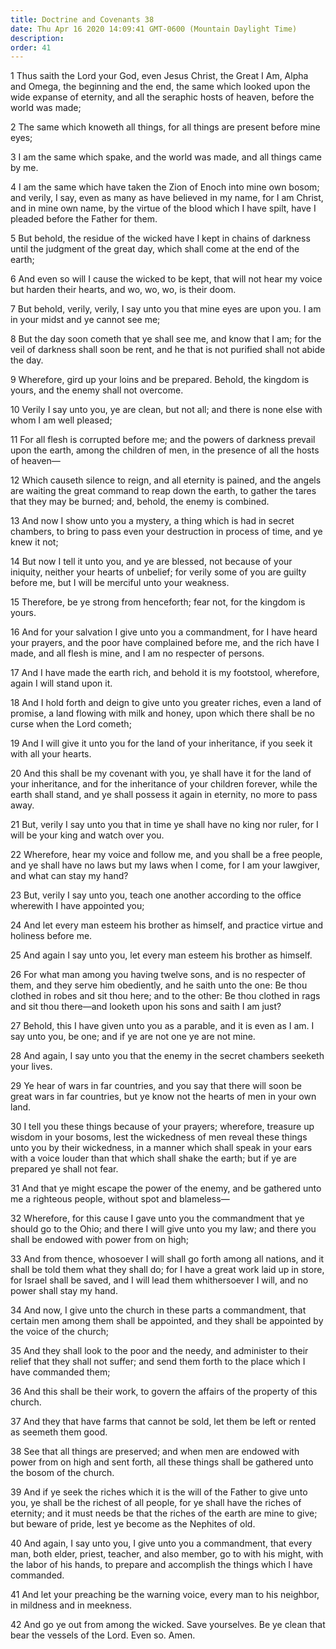 ```yaml
---
title: Doctrine and Covenants 38
date: Thu Apr 16 2020 14:09:41 GMT-0600 (Mountain Daylight Time)
description: 
order: 41
---
```


<p>
  1 Thus saith the Lord your God, even Jesus Christ, the Great I Am, Alpha and
  Omega, the beginning and the end, the same which looked upon the wide expanse
  of eternity, and all the seraphic hosts of heaven, before the world was made;
</p>
<p>
  2 The same which knoweth all things, for all things are present before mine
  eyes;
</p>
<p>
  3 I am the same which spake, and the world was made, and all things came by
  me.
</p>
<p>
  4 I am the same which have taken the Zion of Enoch into mine own bosom; and
  verily, I say, even as many as have believed in my name, for I am Christ, and
  in mine own name, by the virtue of the blood which I have spilt, have I
  pleaded before the Father for them.
</p>
<p>
  5 But behold, the residue of the wicked have I kept in chains of darkness
  until the judgment of the great day, which shall come at the end of the earth;
</p>
<p>
  6 And even so will I cause the wicked to be kept, that will not hear my voice
  but harden their hearts, and wo, wo, wo, is their doom.
</p>
<p>
  7 But behold, verily, verily, I say unto you that mine eyes are upon you. I am
  in your midst and ye cannot see me;
</p>
<p>
  8 But the day soon cometh that ye shall see me, and know that I am; for the
  veil of darkness shall soon be rent, and he that is not purified shall not
  abide the day.
</p>
<p>
  9 Wherefore, gird up your loins and be prepared. Behold, the kingdom is yours,
  and the enemy shall not overcome.
</p>
<p>
  10 Verily I say unto you, ye are clean, but not all; and there is none else
  with whom I am well pleased;
</p>
<span></span>
<p>
  11 For all flesh is corrupted before me; and the powers of darkness prevail
  upon the earth, among the children of men, in the presence of all the hosts of
  heaven&#x2014;
</p>
<p>
  12 Which causeth silence to reign, and all eternity is pained, and the angels
  are waiting the great command to reap down the earth, to gather the tares that
  they may be burned; and, behold, the enemy is combined.
</p>
<p>
  13 And now I show unto you a mystery, a thing which is had in secret chambers,
  to bring to pass even your destruction in process of time, and ye knew it not;
</p>
<p>
  14 But now I tell it unto you, and ye are blessed, not because of your
  iniquity, neither your hearts of unbelief; for verily some of you are guilty
  before me, but I will be merciful unto your weakness.
</p>
<p>
  15 Therefore, be ye strong from henceforth; fear not, for the kingdom is
  yours.
</p>
<p>
  16 And for your salvation I give unto you a commandment, for I have heard your
  prayers, and the poor have complained before me, and the rich have I made, and
  all flesh is mine, and I am no respecter of persons.
</p>
<p>
  17 And I have made the earth rich, and behold it is my footstool, wherefore,
  again I will stand upon it.
</p>
<p>
  18 And I hold forth and deign to give unto you greater riches, even a land of
  promise, a land flowing with milk and honey, upon which there shall be no
  curse when the Lord cometh;
</p>
<p>
  19 And I will give it unto you for the land of your inheritance, if you seek
  it with all your hearts.
</p>
<p>
  20 And this shall be my covenant with you, ye shall have it for the land of
  your inheritance, and for the inheritance of your children forever, while the
  earth shall stand, and ye shall possess it again in eternity, no more to pass
  away.
</p>
<p>
  21 But, verily I say unto you that in time ye shall have no king nor ruler,
  for I will be your king and watch over you.
</p>
<p>
  22 Wherefore, hear my voice and follow me, and you shall be a free people, and
  ye shall have no laws but my laws when I come, for I am your lawgiver, and
  what can stay my hand?
</p>
<p>
  23 But, verily I say unto you, teach one another according to the office
  wherewith I have appointed you;
</p>
<p>
  24 And let every man esteem his brother as himself, and practice virtue and
  holiness before me.
</p>
<span></span>
<p>25 And again I say unto you, let every man esteem his brother as himself.</p>
<p>
  26 For what man among you having twelve sons, and is no respecter of them, and
  they serve him obediently, and he saith unto the one: Be thou clothed in robes
  and sit thou here; and to the other: Be thou clothed in rags and sit thou
  there&#x2014;and looketh upon his sons and saith I am just?
</p>
<p>
  27 Behold, this I have given unto you as a parable, and it is even as I am. I
  say unto you, be one; and if ye are not one ye are not mine.
</p>
<p>
  28 And again, I say unto you that the enemy in the secret chambers seeketh
  your lives.
</p>
<p>
  29 Ye hear of wars in far countries, and you say that there will soon be great
  wars in far countries, but ye know not the hearts of men in your own land.
</p>
<p>
  30 I tell you these things because of your prayers; wherefore, treasure up
  wisdom in your bosoms, lest the wickedness of men reveal these things unto you
  by their wickedness, in a manner which shall speak in your ears with a voice
  louder than that which shall shake the earth; but if ye are prepared ye shall
  not fear.
</p>
<p>
  31 And that ye might escape the power of the enemy, and be gathered unto me a
  righteous people, without spot and blameless&#x2014;
</p>
<p>
  32 Wherefore, for this cause I gave unto you the commandment that ye should go
  to the Ohio; and there I will give unto you my law; and there you shall be
  endowed with power from on high;
</p>
<p>
  33 And from thence, whosoever I will shall go forth among all nations, and it
  shall be told them what they shall do; for I have a great work laid up in
  store, for Israel shall be saved, and I will lead them whithersoever I will,
  and no power shall stay my hand.
</p>
<p>
  34 And now, I give unto the church in these parts a commandment, that certain
  men among them shall be appointed, and they shall be appointed by the voice of
  the church;
</p>
<p>
  35 And they shall look to the poor and the needy, and administer to their
  relief that they shall not suffer; and send them forth to the place which I
  have commanded them;
</p>
<p>
  36 And this shall be their work, to govern the affairs of the property of this
  church.
</p>
<p>
  37 And they that have farms that cannot be sold, let them be left or rented as
  seemeth them good.
</p>
<p>
  38 See that all things are preserved; and when men are endowed with power from
  on high and sent forth, all these things shall be gathered unto the bosom of
  the church.
</p>
<p>
  39 And if ye seek the riches which it is the will of the Father to give unto
  you, ye shall be the richest of all people, for ye shall have the riches of
  eternity; and it must needs be that the riches of the earth are mine to give;
  but beware of pride, lest ye become as the Nephites of old.
</p>
<p>
  40 And again, I say unto you, I give unto you a commandment, that every man,
  both elder, priest, teacher, and also member, go to with his might, with the
  labor of his hands, to prepare and accomplish the things which I have
  commanded.
</p>
<p>
  41 And let your preaching be the warning voice, every man to his neighbor, in
  mildness and in meekness.
</p>
<p>
  42 And go ye out from among the wicked. Save yourselves. Be ye clean that bear
  the vessels of the Lord. Even so. Amen.
</p>
